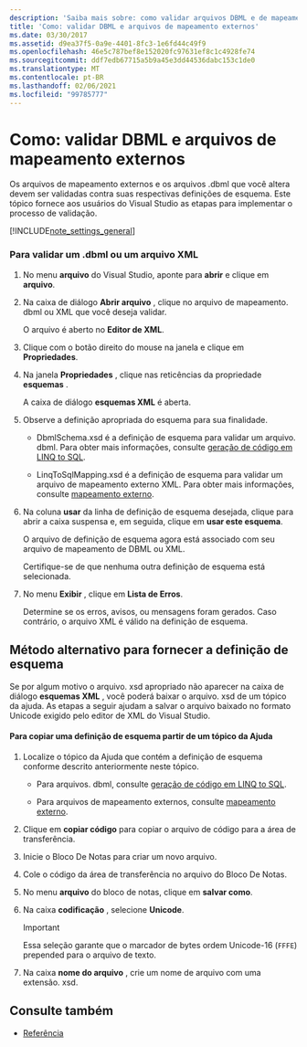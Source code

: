 ```yaml
---
description: 'Saiba mais sobre: como validar arquivos DBML e de mapeamento externo'
title: 'Como: validar DBML e arquivos de mapeamento externos'
ms.date: 03/30/2017
ms.assetid: d9ea37f5-0a9e-4401-8fc3-1e6fd44c49f9
ms.openlocfilehash: 46e5c787bef8e152020fc97631ef8c1c4928fe74
ms.sourcegitcommit: ddf7edb67715a5b9a45e3dd44536dabc153c1de0
ms.translationtype: MT
ms.contentlocale: pt-BR
ms.lasthandoff: 02/06/2021
ms.locfileid: "99785777"
---
```

# <a name="how-to-validate-dbml-and-external-mapping-files"></a>Como: validar DBML e arquivos de mapeamento externos

Os arquivos de mapeamento externos e os arquivos .dbml que você altera devem ser validadas contra suas respectivas definições de esquema. Este tópico fornece aos usuários do Visual Studio as etapas para implementar o processo de validação.

[!INCLUDE[note_settings_general](../../../../../../includes/note-settings-general-md.md)]

### <a name="to-validate-a-dbml-or-xml-file"></a>Para validar um .dbml ou um arquivo XML

1. No menu **arquivo** do Visual Studio, aponte para **abrir** e clique em **arquivo**.

2. Na caixa de diálogo **Abrir arquivo** , clique no arquivo de mapeamento. dbml ou XML que você deseja validar.

    O arquivo é aberto no **Editor de XML**.

3. Clique com o botão direito do mouse na janela e clique em **Propriedades**.

4. Na janela **Propriedades** , clique nas reticências da propriedade **esquemas** .

    A caixa de diálogo **esquemas XML** é aberta.

5. Observe a definição apropriada do esquema para sua finalidade.

    - DbmlSchema.xsd é a definição de esquema para validar um arquivo. dbml. Para obter mais informações, consulte [geração de código em LINQ to SQL](code-generation-in-linq-to-sql.md).

    - LinqToSqlMapping.xsd é a definição de esquema para validar um arquivo de mapeamento externo XML. Para obter mais informações, consulte [mapeamento externo](external-mapping.md).

6. Na coluna **usar** da linha de definição de esquema desejada, clique para abrir a caixa suspensa e, em seguida, clique em **usar este esquema**.

    O arquivo de definição de esquema agora está associado com seu arquivo de mapeamento de DBML ou XML.

    Certifique-se de que nenhuma outra definição de esquema está selecionada.

7. No menu **Exibir** , clique em **Lista de Erros**.

    Determine se os erros, avisos, ou mensagens foram gerados. Caso contrário, o arquivo XML é válido na definição de esquema.

## <a name="alternate-method-for-supplying-schema-definition"></a>Método alternativo para fornecer a definição de esquema

Se por algum motivo o arquivo. xsd apropriado não aparecer na caixa de diálogo **esquemas XML** , você poderá baixar o arquivo. xsd de um tópico da ajuda. As etapas a seguir ajudam a salvar o arquivo baixado no formato Unicode exigido pelo editor de XML do Visual Studio.

#### <a name="to-copy-a-schema-definition-file-from-a-help-topic"></a>Para copiar uma definição de esquema partir de um tópico da Ajuda

1. Localize o tópico da Ajuda que contém a definição de esquema conforme descrito anteriormente neste tópico.

    - Para arquivos. dbml, consulte [geração de código em LINQ to SQL](code-generation-in-linq-to-sql.md).

    - Para arquivos de mapeamento externos, consulte [mapeamento externo](external-mapping.md).

2. Clique em **copiar código** para copiar o arquivo de código para a área de transferência.

3. Inicie o Bloco De Notas para criar um novo arquivo.

4. Cole o código da área de transferência no arquivo do Bloco De Notas.

5. No menu **arquivo** do bloco de notas, clique em **salvar como**.

6. Na caixa **codificação** , selecione **Unicode**.

    > [!IMPORTANT]
    > Essa seleção garante que o marcador de bytes ordem Unicode-16 (`FFFE`) prepended para o arquivo de texto.

7. Na caixa **nome do arquivo** , crie um nome de arquivo com uma extensão. xsd.

## <a name="see-also"></a>Consulte também

- [Referência](reference.md)
